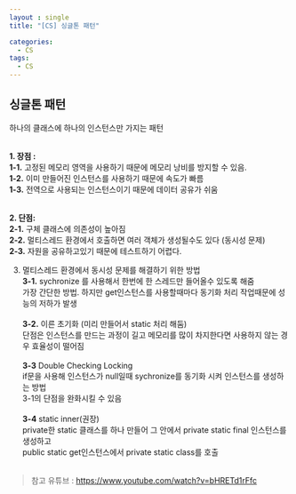 ```yaml
---
layout : single
title: "[CS] 싱글톤 패턴"

categories:
  - CS
tags:
  - CS
---
```



## 싱글톤 패턴

하나의 클래스에 하나의 인스턴스만 가지는 패턴<br><br>

**1. 장점 :** <br>
**1-1.** 고정된 메모리 영역을 사용하기 때문에 메모리 낭비를 방지할 수 있음.<br>
**1-2.** 이미 만들어진 인스턴스를 사용하기 때문에 속도가 빠름<br>
**1-3.** 전역으로 사용되는 인스턴스이기 때문에 데이터 공유가 쉬움<br><br>

**2. 단점:** <br>
**2-1.** 구체 클래스에 의존성이 높아짐<br>
**2-2.**  멀티스레드 환경에서 호출하면 여러 객체가 생성될수도 있다 (동시성 문제)<br>
**2-3.**  자원을 공유하고있기 때문에 테스트하기 어렵다.<br>

3. 멀티스레드 환경에서 동시성 문제를 해결하기 위한 방법<br>
**3-1.** sychronize 를 사용해서 한번에 한 스레드만 들어올수 있도록 해줌<br>가장 간단한 방법. 하지만 get인스턴스를 사용할때마다 동기화 처리 작업때문에 성능의 저하가 발생<br><br>
**3-2.** 이른 초기화 (미리 만들어서 static 처리 해둠)<br>단점은 인스턴스를 만드는 과정이 길고 메모리를 많이 차지한다면 사용하지 않는 경우 효율성이 떨어짐<br><br>
**3-3** Double Checking Locking<br>if문을 사용해 인스턴스가 null일때 sychronize를 동기화 시켜 인스턴스를 생성하는 방법<br>3-1의 단점을 완화시킬 수 있음<br><br>
**3-4** static inner(권장)<br>private한 static 클래스를 하나 만들어 그 안에서 private static final 인스턴스를 생성하고<br>public static get인스턴스에서 private static class를 호출<br><br>

> 참고 유튜브 : https://www.youtube.com/watch?v=bHRETd1rFfc

